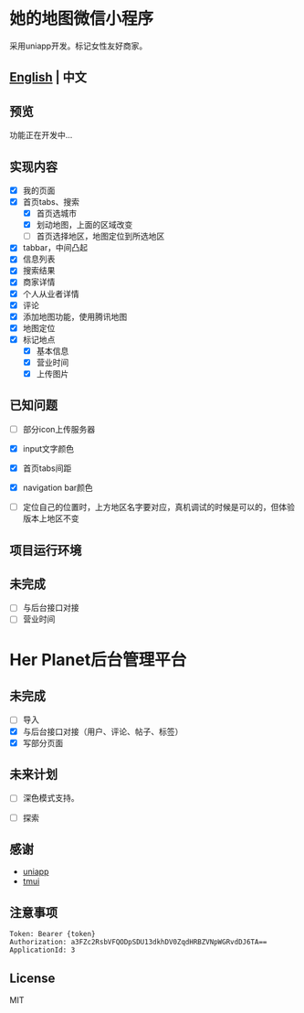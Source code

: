 # 她的地图微信小程序
采用uniapp开发。标记女性友好商家。

## [English](README-EN.md) | 中文

## 预览
功能正在开发中...

## 实现内容

* [x] 我的页面
* [x] 首页tabs、搜索
  * [x] 首页选城市
  * [x] 划动地图，上面的区域改变
  * [ ] 首页选择地区，地图定位到所选地区 
* [x] tabbar，中间凸起
* [x] 信息列表
* [x] 搜索结果
* [x] 商家详情
* [x] 个人从业者详情
* [x] 评论
* [x] 添加地图功能，使用腾讯地图
* [x] 地图定位
* [x] 标记地点
  * [x] 基本信息
  * [x] 营业时间
  * [x] 上传图片

## 已知问题
* [ ] 部分icon上传服务器
* [x] input文字颜色
* [x] 首页tabs间距
* [x] navigation bar颜色
* [ ] 定位自己的位置时，上方地区名字要对应，真机调试的时候是可以的，但体验版本上地区不变


## 项目运行环境

## 未完成
- [ ] 与后台接口对接
- [ ] 营业时间

# Her Planet后台管理平台
## 未完成
- [ ] 导入
- [x] 与后台接口对接（用户、评论、帖子、标签）
- [x] 写部分页面

## 未来计划
* [ ] 深色模式支持。
* [ ] 探索


## 感谢
- [uniapp]()
- [tmui](https://github.com/axbug/tmui-design)


## 注意事项
```
Token: Bearer {token}
Authorization: a3FZc2RsbVFQODpSDU13dkhDV0ZqdHRBZVNpWGRvdDJ6TA==
ApplicationId: 3
```
## License
MIT

